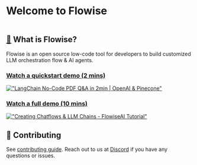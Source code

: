 # Welcome to Flowise

<figure><img src=".gitbook/assets/flowise.gif" alt=""><figcaption></figcaption></figure>

## [🤔](https://emojipedia.org/thinking-face/) What is Flowise?

Flowise is an open source low-code tool for developers to build customized LLM orchestration flow & AI agents.

### [Watch a quickstart demo (2 mins)](https://youtu.be/d7vfUodP0c4)

[!["LangChain No-Code PDF Q&A in 2min | OpenAI & Pinecone"](https://img.youtube.com/vi/d7vfUodP0c4/0.jpg)](https://www.youtube.com/watch?v=d7vfUodP0c4)

### [Watch a full demo (10 mins)](https://youtu.be/kAyKOsm8L5Y)

[!["Creating Chatflows & LLM Chains - FlowiseAI Tutorial"](https://img.youtube.com/vi/kAyKOsm8L5Y/0.jpg)](https://www.youtube.com/watch?v=kAyKOsm8L5Y)

## 🙌 Contributing

See [contributing guide](CONTRIBUTING.md). Reach out to us at [Discord](https://discord.gg/jbaHfsRVBW) if you have any questions or issues.
